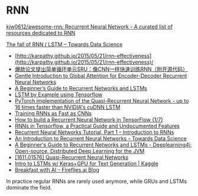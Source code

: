 # RNN

[kjw0612/awesome-rnn: Recurrent Neural Network - A curated list of resources dedicated to RNN](https://github.com/kjw0612/awesome-rnn)

[The fall of RNN / LSTM – Towards Data Science](https://towardsdatascience.com/the-fall-of-rnn-lstm-2d1594c74ce0?mkt_tok=eyJpIjoiTldZNU9UZzNNRGd6TlRSaCIsInQiOiJSaUkxS3JNTHBFTVhXRENBMnpMSkVHczUyaXRjaHFDOXY4a1RcL1RMM3FCUXBQbVBBXC96eVlQVERWY1JQMko5ejc5RWk5WVpBMENrXC9oNGFiOXU2SUM4Uzg3SzVqQVhUN1MwVU43UjViRE5cL3g5VUVnSU5GRHR0T3BYWEtxRGZ3VzIifQ)



* [http://karpathy.github.io/2015/05/21/rnn-effectiveness](http://karpathy.github.io/2015/05/21/rnn-effectiveness)/
* [爆款论文提出简单循环单元SRU：像CNN一样快速训练RNN（附开源代码）](https://www.jiqizhixin.com/articles/2017-09-12-7)
* [Gentle Introduction to Global Attention for Encoder-Decoder Recurrent Neural Networks](https://machinelearningmastery.com/global-attention-for-encoder-decoder-recurrent-neural-networks/)
* [A Beginner’s Guide to Recurrent Networks and LSTMs](https://deeplearning4j.org/lstm.html)
* [LSTM by Example using Tensorflow](https://medium.com/towards-data-science/lstm-by-example-using-tensorflow-feb0c1968537)
* [PyTorch implementation of the Quasi-Recurrent Neural Network - up to 16 times faster than NVIDIA's cuDNN LSTM](https://github.com/salesforce/pytorch-qrnn)
* [Training RNNs as Fast as CNNs](https://www.jiqizhixin.com/articles/2017-09-22-12)
* [How to build a Recurrent Neural Network in TensorFlow \(1/7\)](https://medium.com/@erikhallstrm/hello-world-rnn-83cd7105b767)
* [RNNs in Tensorflow, a Practical Guide and Undocumented Features](http://www.wildml.com/2016/08/rnns-in-tensorflow-a-practical-guide-and-undocumented-features/)
* [Recurrent Neural Networks Tutorial, Part 1 – Introduction to RNNs](http://www.wildml.com/2015/09/recurrent-neural-networks-tutorial-part-1-introduction-to-rnns/)
* [An Introduction to Recurrent Neural Networks – Towards Data Science](https://towardsdatascience.com/an-introduction-to-recurrent-neural-networks-72c97bf0912)
* [A Beginner's Guide to Recurrent Networks and LSTMs - Deeplearning4j: Open-source, Distributed Deep Learning for the JVM](https://deeplearning4j.org/lstm)
* [\[1611.01576\] Quasi-Recurrent Neural Networks](https://arxiv.org/abs/1611.01576)
* [Intro to LSTMs w/ Keras+GPU for Text Generation \| Kaggle](https://www.kaggle.com/mrisdal/intro-to-lstms-w-keras-gpu-for-text-generation/notebook)
* [Breakfast with AI – Fireflies.ai Blog](https://blog.fireflies.ai/breakfast-with-ai-71a86537ab19)

In practice regular RNNs are rarely used anymore, while GRUs and LSTMs dominate the field.

